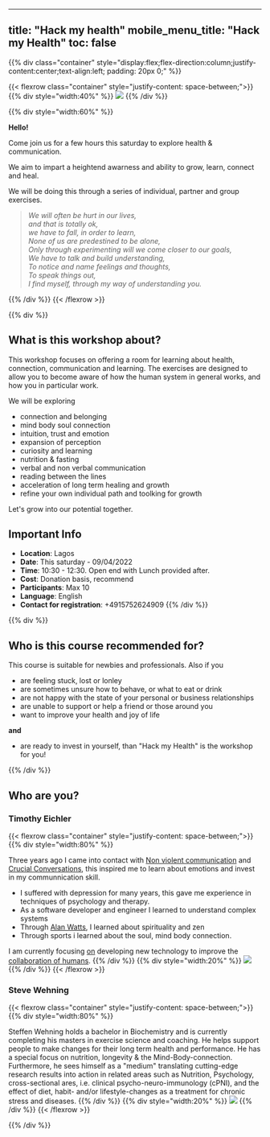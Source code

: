 
---
title: "Hack my health"
mobile_menu_title: "Hack my Health"
toc: false
---

{{% div class="container"  style="display:flex;flex-direction:column;justify-content:center;text-align:left; padding: 20px 0;" %}}


{{< flexrow class="container" style="justify-content: space-between;">}}
{{% div style="width:40%" %}}
<img src="/hackmyhealth.png" style="max-height: 300px">
{{% /div %}}

{{% div style="width:60%" %}}
<br>

**Hello!**

Come join us for a few hours this saturday to explore health & communication.

We aim to impart a heightend awarness and ability to grow, learn, connect and heal. 

We will be doing this through a series of individual, partner and group exercises.

> <em>We will often be hurt in our lives, </br>
and that is totally ok,</br>
we have to fall, in order to learn,</br>
None of us are predestined to be alone,</br>
Only through experimenting will we come closer to our goals,</br>
We have to talk and build understanding,</br>
To notice and name feelings and thoughts,</br>
To speak things out,</br>
I find myself, through my way of understanding you. </br>
</em>


{{% /div %}}
{{< /flexrow >}}


{{% div %}}
## What is this workshop about?

This workshop focuses on offering a room for learning about health, connection, communication and learning. The exercises are designed to allow you to become aware of how the human system in general works, and how you in particular work.

We will be exploring
- connection and belonging
- mind body soul connection
- intuition, trust and emotion
- expansion of perception
- curiosity and learning
- nutrition & fasting
- verbal and non verbal communication
- reading between the lines
- acceleration of long term healing and growth
- refine your own individual path and toolking for growth


Let's grow into our potential together.

## Important Info
- **Location**: Lagos
- **Date**: This saturday - 09/04/2022
- **Time**: 10:30 - 12:30. Open end with Lunch provided after.
- **Cost**: Donation basis, recommend
- **Participants**: Max 10
- **Language**:  English
- **Contact for registration**: +4915752624909
{{% /div %}}

{{% div %}}
## Who is this course recommended for?

This course is suitable for newbies and professionals. Also if you

- are feeling stuck, lost or lonley 
- are sometimes unsure how to behave, or what to eat or drink
- are not happy with the state of your personal or business relationships
- are unable to support or help a friend or those around you
- want to improve your health and joy of life

**and**

- are ready to invest in yourself, than "Hack my Health" is the workshop for you! 

{{% /div %}}

## Who are you?
### Timothy Eichler
{{< flexrow class="container" style="justify-content: space-between;">}}
{{% div style="width:80%" %}}

Three years ago I came into contact with [Non violent communication](https://www.cnvc.org/about) and [Crucial Conversations](https://cruciallearning.com/crucial-conversations-for-dialogue/), this inspired me to learn about emotions and invest in my communnication skill.

- I suffered with depression for many years, this gave me experience in techniques of psychology and therapy.
- As a software developer and engineer I learned to understand complex systems
- Through [Alan Watts](https://alanwatts.org/life-of-alan-watts/), I learned about spirituality and zen
- Through sports i learned about the soul, mind body connection.

I am currently focusing [on](../learn/overview/) developing new technology to improve the [collaboration of humans](https://cardano.org/).
{{% /div %}}
{{% div style="width:20%" %}}
<img src="/tim.png" style="max-height: 200px">
{{% /div %}}
{{< /flexrow >}}

### Steve Wehning
{{< flexrow class="container" style="justify-content: space-between;">}}
{{% div style="width:80%" %}}

Steffen Wehning holds a bachelor in Biochemistry and is currently completing his masters in exercise science and coaching. He helps support people to make changes for their long term health and performance. He has a special focus on nutrition, longevity & the Mind-Body-connection. Furthermore, he sees himself as a "medium" translating cutting-edge research results into action in related areas such as Nutrition, Psychology, cross-sectional ares, i.e. clinical psycho-neuro-immunology (cPNI), and the effect of diet, habit- and/or lifestyle-changes as a treatment for chronic stress and diseases.
{{% /div %}}
{{% div style="width:20%" %}}
<img src="/steve.png" style="max-height: 200px">
{{% /div %}}
{{< /flexrow >}}

{{% /div %}}


